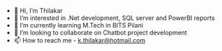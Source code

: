 - 👋 Hi, I’m Thilakar
- 👀 I’m interested in .Net development, SQL server and PowerBI reports
- 🌱 I’m currently learning M.Tech in BITS Pilani
- 💞️ I’m looking to collaborate on Chatbot project development
- 📫 How to reach me - k.thilakar@hotmail.com

<!---
ThilakarK/ThilakarK is a ✨ special ✨ repository because its `README.md` (this file) appears on your GitHub profile.
You can click the Preview link to take a look at your changes.
--->
